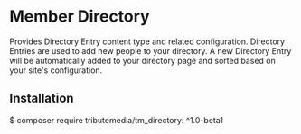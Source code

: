 # Member Directory
Provides Directory Entry content type and related configuration. Directory Entries are used to add new people to your directory. A new Directory Entry will be automatically added to your directory page and sorted based on your site's configuration.

## Installation

$ composer require tributemedia/tm_directory: ^1.0-beta1
